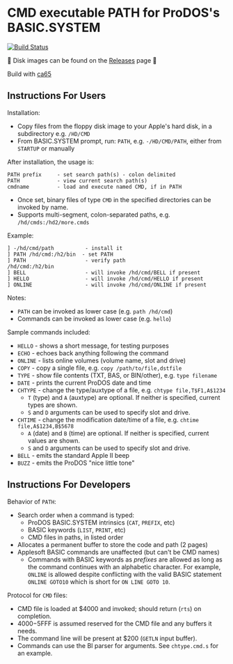 # CMD executable PATH for ProDOS's BASIC.SYSTEM

[![Build Status](https://travis-ci.org/a2stuff/prodos-path.svg?branch=master)](https://travis-ci.org/a2stuff/prodos-path)

💾 Disk images can be found on the [Releases](https://github.com/a2stuff/prodos-path/releases) page 💾

Build with [ca65](https://cc65.github.io/doc/ca65.html)

## Instructions For Users

Installation:
* Copy files from the floppy disk image to your Apple's hard disk, in a subdirectory e.g. `/HD/CMD` 
* From BASIC.SYSTEM prompt, run: `PATH`, e.g. `-/HD/CMD/PATH`, either from `STARTUP` or manually

After installation, the usage is:
```
PATH prefix     - set search path(s) - colon delimited
PATH            - view current search path(s)
cmdname         - load and execute named CMD, if in PATH
```

* Once set, binary files of type `CMD` in the specified directories can be invoked by name.
* Supports multi-segment, colon-separated paths, e.g. `/hd/cmds:/hd2/more.cmds`

Example:
```
] -/hd/cmd/path          - install it
] PATH /hd/cmd:/h2/bin  - set PATH
] PATH                   - verify path
/hd/cmd:/h2/bin
] BELL                   - will invoke /hd/cmd/BELL if present
] HELLO                  - will invoke /hd/cmd/HELLO if present
] ONLINE                 - will invoke /hd/cmd/ONLINE if present
```

Notes:
* `PATH` can be invoked as lower case (e.g. `path /hd/cmd`)
* Commands can be invoked as lower case (e.g. `hello`)

Sample commands included:
* `HELLO` - shows a short message, for testing purposes
* `ECHO` - echoes back anything following the command
* `ONLINE` - lists online volumes (volume name, slot and drive)
* `COPY` - copy a single file, e.g. `copy /path/to/file,dstfile`
* `TYPE` - show file contents (TXT, BAS, or BIN/other), e.g. `type filename`
* `DATE` - prints the current ProDOS date and time
* `CHTYPE` - change the type/auxtype of a file, e.g. `chtype file,T$F1,A$1234`
    * `T` (type) and `A` (auxtype) are optional. If neither is specified, current types are shown.
    * `S` and `D` arguments can be used to specify slot and drive.
* `CHTIME` - change the modification date/time of a file, e.g. `chtime file,A$1234,B$5678`
    * `A` (date) and `B` (time) are optional. If neither is specified, current values are shown.
    * `S` and `D` arguments can be used to specify slot and drive.
* `BELL` - emits the standard Apple II beep
* `BUZZ` - emits the ProDOS "nice little tone"

## Instructions For Developers

Behavior of `PATH`:

* Search order when a command is typed:
   * ProDOS BASIC.SYSTEM intrinsics (`CAT`, `PREFIX`, etc)
   * BASIC keywords (`LIST`, `PRINT`, etc)
   * CMD files in paths, in listed order
* Allocates a permanent buffer to store the code and path (2 pages)
* Applesoft BASIC commands are unaffected (but can't be CMD names)
   * Commands with BASIC keywords as _prefixes_ are allowed as long as the command continues with an alphabetic character. For example, `ONLINE` is allowed despite conflicting with the valid BASIC statement `ONLINE GOTO10` which is short for `ON LINE GOTO 10`.

Protocol for `CMD` files:

* CMD file is loaded at $4000 and invoked; should return (`rts`) on completion.
* $4000-$5FFF is assumed reserved for the CMD file and any buffers it needs.
* The command line will be present at $200 (`GETLN` input buffer).
* Commands can use the BI parser for arguments. See `chtype.cmd.s` for an example.

